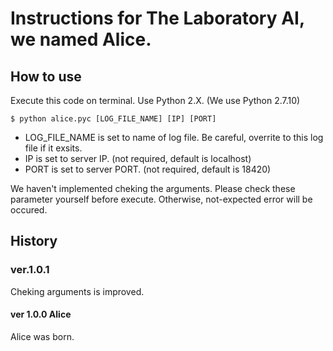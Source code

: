 # Instructions for The Laboratory AI, we named Alice.

## How to use
Execute this code on terminal.
Use Python 2.X. (We use Python 2.7.10)

```
$ python alice.pyc [LOG_FILE_NAME] [IP] [PORT] 
```

- LOG_FILE_NAME is set to name of log file.  Be careful, overrite to this log file if it exsits.
- IP is set to server IP. (not required, default is localhost)
- PORT is set to server PORT. (not required, default is 18420)

We haven't implemented cheking the arguments. Please check these parameter yourself before execute.
Otherwise, not-expected error will be occured.

## History
### ver.1.0.1
Cheking arguments is improved.

#### ver 1.0.0 Alice
Alice was born.